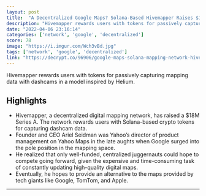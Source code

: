 ```yaml
---
layout: post
title:  "A Decentralized Google Maps? Solana-Based Hivemapper Raises $18M to Build It"
description: "Hivemapper rewards users with tokens for passively capturing mapping data with dashcams in a model inspired by Helium."
date: "2022-04-06 23:16:14"
categories: ['network', 'google', 'decentralized']
score: 78
image: "https://i.imgur.com/Wch3vBd.jpg"
tags: ['network', 'google', 'decentralized']
link: "https://decrypt.co/96906/google-maps-solana-mapping-network-hivemapper"
---
```


Hivemapper rewards users with tokens for passively capturing mapping data with dashcams in a model inspired by Helium.

## Highlights

- Hivemapper, a decentralized digital mapping network, has raised a $18M Series A. The network rewards users with Solana-based crypto tokens for capturing dashcam data.
- Founder and CEO Ariel Seidman was Yahoo’s director of product management on Yahoo Maps in the late aughts when Google surged into the pole position in the mapping space.
- He realized that only well-funded, centralized juggernauts could hope to compete going forward, given the expensive and time-consuming task of constantly updating high-quality digital maps.
- Eventually, he hopes to provide an alternative to the maps provided by tech giants like Google, TomTom, and Apple.

---
